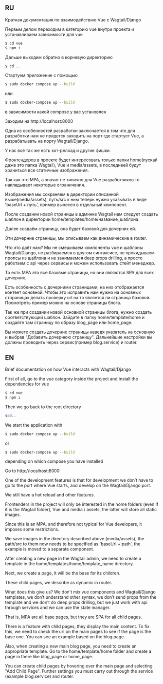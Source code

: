 ## RU

Краткая документация по взаимодействию Vue с Wagtail/Django

Первым делом переходим в категорию vue внутри проекта и устанавливаем зависимости для vue

```bash
$ cd vue
$ npm i
```

Дальше выходим обратно в корневую директорию

```bash
$ cd ..
```

Стартуем приложение с помощью

```bash
$ sudo docker compose up --build
```

или

```bash
$ sudo docker-compose up --build
```

в зависимости какой compose у вас установлен

Заходим на http://localhost:8000

Одна из особенностей разработки заключается в том что для разработки нам не придется заходить на порт где стартует Vue,
а разрабатывать на порту Wagtail/Django.

У нас всё так же есть хот-релоад и другие фишки.

Фронтендеров в проекте будет интересовать только папки home(пускай даже это папка Wagtail), Vue и media/assets,
в последнеей будут храниться все статичные изображения.

Так как это MPA, а значит не типично для Vue разработчиков то накладывает некоторые ограничения.

Изображения мы сохраняем в директории описанной выше(media/assets),
путь/src к ним теперь нужно указывать в виде 'baseUrl + путь', пример вынесен в отдельный компонент.

После создании новой страницы в админке Wagtail нам следует создать шаблон в директории home/templates/home/название_шаблона.

Далее создаём страницу, она будет базовой для дочерних ей.

Эти дочерние страницы, мы описываем как динамические в router.

Что это даёт нам? Мы не смешиваем компоненты vue и шаблоны Wagtail/Django, 
не разбираемся в другом синтаксисе, не прокидываем пропсы из шаблона и не занимаемся deep props drilling, 
а просто работаем с api через сервисы и можем использовать стейт менеджер.

То есть MPA это все базовые страницы, но они являются SPA для всех дочерних.

Есть особенность с дочерними страницами, на них отображается контент основной.
Чтобы это исправить нам нужно на основных стораницах делать проверку url на то является ли страница базовой.
Посмотреть пример можно на основе страницы блога.

Так же при создании новой основной страницы блога, нужно создать соответствующий шаблон.
Зайдите в папку home/template/home и создайте там страницу по образу blog_page или home_page.

Вы можете создать дочерние страницы наведя указатель на основную и выбрав "Добавить дочернюю страницу".
Дальнейшие настройки вы должны проводить через сервис(пример blog.service) и router.

## EN

Brief documentation on how Vue interacts with Wagtail/Django

First of all, go to the vue category inside the project and install the dependencies for vue

```bash
$ cd vue
$ npm i
```

Then we go back to the root directory

```bash
$cd..
```

We start the application with

```bash
$ sudo docker compose up --build
```

or

```bash
$ sudo docker-compose up --build
```

depending on which compose you have installed

Go to http://localhost:8000

One of the development features is that for development we don’t have to go to the port where Vue starts,
and develop on the Wagtail/Django port.

We still have a hot reload and other features.

Frontenders in the project will only be interested in the home folders (even if it is the Wagtail folder), Vue and media / assets,
the latter will store all static images.

Since this is an MPA, and therefore not typical for Vue developers, it imposes some restrictions.

We save images in the directory described above (media/assets),
the path/src to them now needs to be specified as 'baseUrl + path', the example is moved to a separate component.

After creating a new page in the Wagtail admin, we need to create a template in the home/templates/home/template_name directory.

Next, we create a page, it will be the base for its children.

These child pages, we describe as dynamic in router.

What does this give us? We don't mix vue components and Wagtail/Django templates,
we don’t understand other syntax, we don’t send props from the template and we don’t do deep props drilling,
but we just work with api through services and we can use the state manager.

That is, MPA are all base pages, but they are SPA for all child pages.

There is a feature with child pages, they display the main content.
To fix this, we need to check the url on the main pages to see if the page is the base one.
You can see an example based on the blog page.

Also, when creating a new main blog page, you need to create an appropriate template.
Go to the home/template/home folder and create a page in there like blog_page or home_page.

You can create child pages by hovering over the main page and selecting "Add Child Page".
Further settings you must carry out through the service (example blog.service) and router.